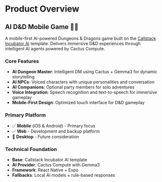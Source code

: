 # Product Overview

## AI D&D Mobile Game 🎲🤖

A mobile-first AI-powered Dungeons & Dragons game built on the [Callstack Incubator AI](https://github.com/callstackincubator/ai) template. Delivers immersive D&D experiences through intelligent AI agents powered by Cactus Compute.

### Core Features

- **AI Dungeon Master**: Intelligent DM using Cactus + Gemma3 for dynamic storytelling
- **AI NPCs**: Voiced characters with unique personalities and conversation
- **AI Companions**: Optional party members for solo adventures
- **Voice Integration**: Speech recognition and text-to-speech for immersive gameplay
- **Mobile-First Design**: Optimized touch interface for D&D gameplay

### Primary Platform

- ✅ **Mobile** (iOS & Android) - Primary focus
- ✅ **Web** - Development and backup platform
- 🔄 **Desktop** - Future consideration

### Technical Foundation

- **Base**: Callstack Incubator AI template
- **AI Provider**: Cactus Compute with Gemma3
- **Framework**: React Native + Expo
- **Fallbacks**: Local AI models + rule-based responses

